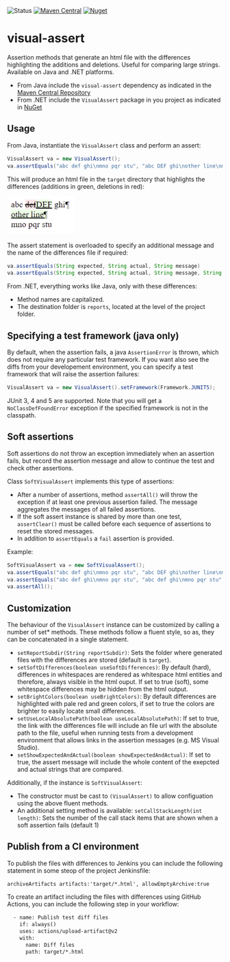 ![Status](https://github.com/javiertuya/visual-assert/actions/workflows/test.yml/badge.svg)
[![Maven Central](https://img.shields.io/maven-central/v/io.github.javiertuya/visual-assert)](https://search.maven.org/artifact/io.github.javiertuya/visual-assert)
[![Nuget](https://img.shields.io/nuget/v/VisualAssert)](https://www.nuget.org/packages/VisualAssert/)

# visual-assert

Assertion methods that generate an html file with the differences highlighting the additions and deletions. 
Useful for comparing large strings.
Available on Java and .NET platforms.

- From Java include the `visual-assert` dependency as indicated in the 
  [Maven Central Repository](https://search.maven.org/artifact/io.github.javiertuya/visual-assert)
- From .NET include the `VisualAssert` package in you project as indicated in 
  [NuGet](https://www.nuget.org/packages/VisualAssert/)

## Usage

From Java, instantiate the `VisualAssert` class and perform an assert:

```java
VisualAssert va = new VisualAssert();
va.assertEquals("abc def ghi\nmno pqr stu", "abc DEF ghi\nother line\nmno pqr stu");
```

This will produce an html file in the `target` directory that highlights the differences (additions in green, deletions in red):

![diff-example](docs/diff-file-example.png "Diff example")

The assert statement is overloaded to specify an additional message and the name of the differences file if required:

```java
va.assertEquals(String expected, String actual, String message)
va.assertEquals(String expected, String actual, String message, String fileName)
```

From .NET, everything works like Java, only with these differences:

- Method names are capitalized.
- The destination folder is `reports`, located at the level of the project folder.

## Specifying a test framework (java only)

By default, when the assertion fails, a java `AssertionError` is thrown,
which does not require any particular test framework.
If you want also see the diffs from your developement environment, 
you can specify a test framework that will raise the assertion failures:

```java
VisualAssert va = new VisualAssert().setFramework(Framework.JUNIT5);
```

JUnit 3, 4 and 5 are supported. Note that you will get a `NoClassDefFoundError` exception
if the specified framework is not in the classpath.

## Soft assertions

Soft assertions do not throw an exception immediately when an assertion fails, 
but record the assertion message and allow to continue the test and check other assertions.

Class `SoftVisualAssert` implements this type of assertions:
- After a number of assertions, method `assertAll()` will throw the exception 
  if at least one previous assertion failed. The message aggregates the messages of all failed assertions.
- If the soft assert instance is shared by more than one test, `assertClear()` must be called
  before each sequence of assertions to reset the stored messages.
- In addition to `assertEquals` a `fail` assertion is provided.

Example:

```java
SoftVisualAssert va = new SoftVisualAssert();
va.assertEquals("abc def ghi\nmno pqr stu", "abc DEF ghi\nother line\nmno pqr stu", "this will fail");
va.assertEquals("abc def ghi\nmno pqr stu", "abc def ghi\nmno pqr stu", "this does not fail")
va.assertAll();
```

## Customization

The behaviour of the `VisualAssert` instance can be customized by calling a number of set* methods. 
These methods follow a fluent style, so as, they can be concatenated in a single statement.

- `setReportSubdir(String reportSubdir)`: Sets the folder where generated files with the differences are stored (default is `target`).
- `setSoftDifferences(boolean useSoftDifferences)`: By default (hard), differences in whitespaces are rendered as whitespace html entities and therefore, always visible in the html ouput.
If set to true (soft), some whitespace differences may be hidden from the html output.
- `setBrightColors(boolean useBrightColors)`: By default differences are highlighted with pale red and green colors,
  if set to true the colors are brighter to easily locate small differences.
- `setUseLocalAbsolutePath(boolean useLocalAbsolutePath)`: If set to true, the link with the differences file will include an file url with the absolute path to the file,
  useful when running tests from a development environment that allows links in the assertion messages (e.g. MS Visual Studio).
- `setShowExpectedAndActual(boolean showExpectedAndActual)`: If set to true, the assert message will include the whole content of the exepcted and actual strings that are compared.

Additionally, if the instance is `SoftVisualAssert`:
- The constructor must be cast to `(VisualAssert)` to allow configuation using the above fluent methods.
- An additional setting method is available: `setCallStackLength(int length)`: 
  Sets the number of the call stack items that are shown when a soft assertion fails (default 1)

## Publish from a CI environment

To publish the files with differences to Jenkins you can include the following statement in some steop of the project Jenkinsfile:

```
archiveArtifacts artifacts:'target/*.html', allowEmptyArchive:true
```

To create an artifact including the files with differences using GitHub Actions, you can include the following step in your workflow:

```
  - name: Publish test diff files
    if: always()
    uses: actions/upload-artifact@v2
    with:
      name: Diff files
      path: target/*.html
```
